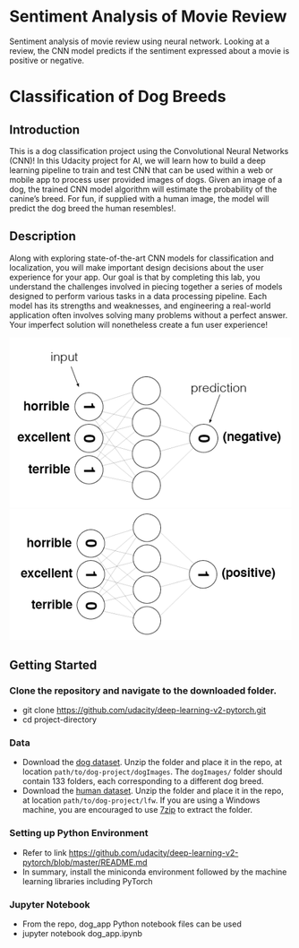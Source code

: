 # Sentiment Analysis of Movie Review

Sentiment analysis of movie review using neural network. Looking at a review, the CNN model predicts if the sentiment expressed about a movie is positive or negative.

[//]: # (Image References)

[image1]: ./images/sentiment_network.png "Sentiment Network for Negative Review "
[image2]: ./images/sentiment_network_pos.png "Sentiment Network for Positive Review"


# Classification of Dog Breeds

## Introduction

This is a dog classification project using the Convolutional Neural Networks (CNN)! In this Udacity project for AI, we will learn how to build a deep learning pipeline to train and test CNN that can be used within a web or mobile app to process user provided images of dogs. Given an image of a dog, the trained CNN model algorithm will estimate the probability of the canine’s breed. For fun, if supplied with a human image, the model will predict the dog breed the human resembles!.



## Description 

Along with exploring state-of-the-art CNN models for classification and localization, you will make important design decisions about the user experience for your app.  Our goal is that by completing this lab, you understand the challenges involved in piecing together a series of models designed to perform various tasks in a data processing pipeline.  Each model has its strengths and weaknesses, and engineering a real-world application often involves solving many problems without a perfect answer.  Your imperfect solution will nonetheless create a fun user experience!


![Sentiment Network for Negative Review][image1]
![Sentiment Network for Positive Review][image2]

## Getting Started

### Clone the repository and navigate to the downloaded folder.
* git clone https://github.com/udacity/deep-learning-v2-pytorch.git
* cd project-directory
	
### Data
* Download the [dog dataset](https://s3-us-west-1.amazonaws.com/udacity-aind/dog-project/dogImages.zip).  Unzip the folder and place it in the repo, at location `path/to/dog-project/dogImages`.  The `dogImages/` folder should contain 133 folders, each corresponding to a different dog breed.
* Download the [human dataset](http://vis-www.cs.umass.edu/lfw/lfw.tgz).  Unzip the folder and place it in the repo, at location `path/to/dog-project/lfw`.  If you are using a Windows machine, you are encouraged to use [7zip](http://www.7-zip.org/) to extract the folder. 
	
### Setting up Python Environment

* Refer to link https://github.com/udacity/deep-learning-v2-pytorch/blob/master/README.md
* In summary, install the miniconda environment followed by the machine learning libraries including PyTorch

### Jupyter Notebook
* From the repo, dog_app Python notebook files can be used
* jupyter notebook dog_app.ipynb

